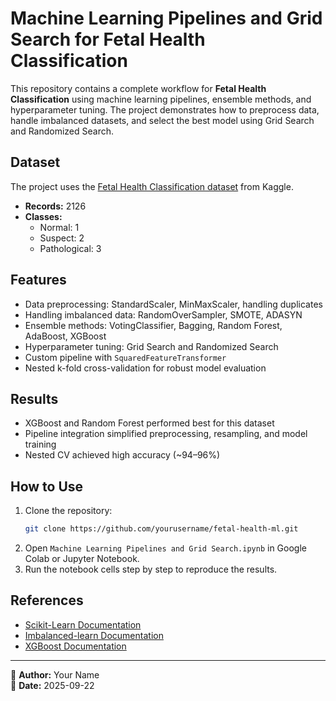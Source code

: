 # Machine Learning Pipelines and Grid Search for Fetal Health Classification

This repository contains a complete workflow for **Fetal Health Classification** using machine learning pipelines, ensemble methods, and hyperparameter tuning. The project demonstrates how to preprocess data, handle imbalanced datasets, and select the best model using Grid Search and Randomized Search.

## Dataset
The project uses the [Fetal Health Classification dataset](https://www.kaggle.com/datasets/andrewmvd/fetal-health-classification) from Kaggle.  
- **Records:** 2126  
- **Classes:**  
  - Normal: 1  
  - Suspect: 2  
  - Pathological: 3  

## Features
- Data preprocessing: StandardScaler, MinMaxScaler, handling duplicates  
- Handling imbalanced data: RandomOverSampler, SMOTE, ADASYN  
- Ensemble methods: VotingClassifier, Bagging, Random Forest, AdaBoost, XGBoost  
- Hyperparameter tuning: Grid Search and Randomized Search  
- Custom pipeline with `SquaredFeatureTransformer`  
- Nested k-fold cross-validation for robust model evaluation  

## Results
- XGBoost and Random Forest performed best for this dataset  
- Pipeline integration simplified preprocessing, resampling, and model training  
- Nested CV achieved high accuracy (~94–96%)  

## How to Use
1. Clone the repository:
    ```bash
    git clone https://github.com/yourusername/fetal-health-ml.git
    ```
2. Open `Machine Learning Pipelines and Grid Search.ipynb` in Google Colab or Jupyter Notebook.  
3. Run the notebook cells step by step to reproduce the results.  

## References
- [Scikit-Learn Documentation](https://scikit-learn.org/stable/)  
- [Imbalanced-learn Documentation](https://imbalanced-learn.org/)  
- [XGBoost Documentation](https://xgboost.readthedocs.io/)  

---

📌 **Author:** Your Name  
📌 **Date:** 2025-09-22
